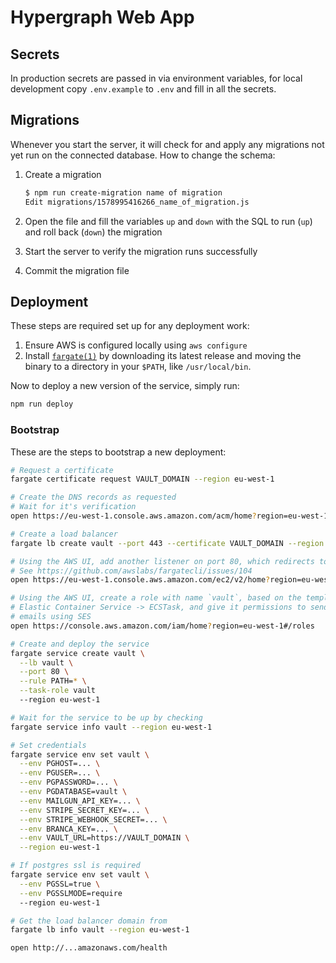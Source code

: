 # Hypergraph Web App

## Secrets

In production secrets are passed in via environment variables, for local development copy `.env.example` to `.env` and fill in all the secrets.

## Migrations

Whenever you start the server, it will check for and apply any migrations not
yet run on the connected database. How to change the schema:

1. Create a migration

   ```bash
   $ npm run create-migration name of migration
   Edit migrations/1578995416266_name_of_migration.js
   ```

1. Open the file and fill the variables `up` and `down` with the SQL to run
   (`up`) and roll back (`down`) the migration

1. Start the server to verify the migration runs successfully
1. Commit the migration file

## Deployment

These steps are required set up for any deployment work:

1. Ensure AWS is configured locally using `aws configure`
1. Install [`fargate(1)`](https://github.com/awslabs/fargatecli) by downloading its latest release and moving the binary to a directory in your `$PATH`, like `/usr/local/bin`.

Now to deploy a new version of the service, simply run:

```bash
npm run deploy
```

### Bootstrap

These are the steps to bootstrap a new deployment:

```bash
# Request a certificate
fargate certificate request VAULT_DOMAIN --region eu-west-1

# Create the DNS records as requested
# Wait for it's verification
open https://eu-west-1.console.aws.amazon.com/acm/home?region=eu-west-1#/

# Create a load balancer
fargate lb create vault --port 443 --certificate VAULT_DOMAIN --region eu-west-1

# Using the AWS UI, add another listener on port 80, which redirects to HTTPS
# See https://github.com/awslabs/fargatecli/issues/104
open https://eu-west-1.console.aws.amazon.com/ec2/v2/home?region=eu-west-1#LoadBalancers:

# Using the AWS UI, create a role with name `vault`, based on the template
# Elastic Container Service -> ECSTask, and give it permissions to send
# emails using SES
open https://console.aws.amazon.com/iam/home?region=eu-west-1#/roles

# Create and deploy the service
fargate service create vault \
  --lb vault \
  --port 80 \
  --rule PATH=* \
  --task-role vault
  --region eu-west-1

# Wait for the service to be up by checking
fargate service info vault --region eu-west-1

# Set credentials
fargate service env set vault \
  --env PGHOST=... \
  --env PGUSER=... \
  --env PGPASSWORD=... \
  --env PGDATABASE=vault \
  --env MAILGUN_API_KEY=... \
  --env STRIPE_SECRET_KEY=... \
  --env STRIPE_WEBHOOK_SECRET=... \
  --env BRANCA_KEY=... \
  --env VAULT_URL=https://VAULT_DOMAIN \
  --region eu-west-1

# If postgres ssl is required
fargate service env set vault \
  --env PGSSL=true \
  --env PGSSLMODE=require
  --region eu-west-1

# Get the load balancer domain from
fargate lb info vault --region eu-west-1

open http://...amazonaws.com/health
```
